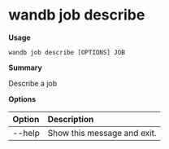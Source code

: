 # wandb job describe

**Usage**

`wandb job describe [OPTIONS] JOB`

**Summary**

Describe a job

**Options**

| **Option** | **Description** |
| :--- | :--- |
| --help | Show this message and exit. |

